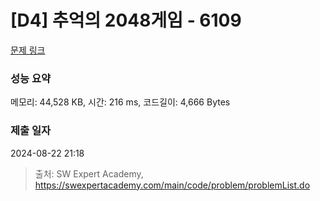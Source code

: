 # [D4] 추억의 2048게임 - 6109 

[문제 링크](https://swexpertacademy.com/main/code/problem/problemDetail.do?contestProbId=AWbrg9uabZsDFAWQ) 

### 성능 요약

메모리: 44,528 KB, 시간: 216 ms, 코드길이: 4,666 Bytes

### 제출 일자

2024-08-22 21:18



> 출처: SW Expert Academy, https://swexpertacademy.com/main/code/problem/problemList.do